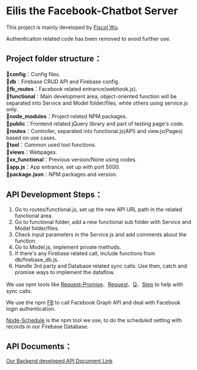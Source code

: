 # Eilis the Facebook-Chatbot Server

This project is mainly developed by [Fiscol Wu](https://github.com/fiscol).  

Authentication related code has been removed to avoid further use.

## Project folder structure：
📁**config**：Config files.  
📁**db**：Firebase CRUD API and Firebase config.  
📁**fb_routes**：Facebook related entrance(webhook.js).  
📁**functional**：Main development area, object-oriented function will be separated into Service and Model folder/files, while others using service.js only.  
📁**node_modules**：Project related NPM packages.  
📁**public**：Frontend related jQuery library and part of testing page's code.  
📁**routes**：Controller, separated into functional.js(API) and view.js(Pages) based on use cases.  
📁**tool**：Common used tool functions.  
📁**views**：Webpages.  
📁**xx_functional**：Previous version/None using codes.  
📁**app.js**：App entrance, set up with port 5000.  
📁**package.json**：NPM packages and version.  

## API Development Steps：
1. Go to routes/functional.js, set up the new API URL path in the related functional area.
2. Go to functional folder, add a new functional sub folder with Service and Model folder/files.
3. Check input parameters in the Service.js and add comments about the function.
4. Go to Model.js, implement private methods.
5. If there's any Firebase related call, include functions from db/firebase_db.js.
6. Handle 3rd party and Database related sync calls: Use then, catch and promise ways to implement the dataflow.

We use npm tools like [Request-Promise](https://github.com/request/request-promise)、[Request](https://github.com/request/request)、[Q](https://github.com/kriskowal/q)、[Step](https://github.com/creationix/step) to help with sync calls:

We use the npm [FB](https://github.com/node-facebook/facebook-node-sdk) to call Facebook Graph API and deal with Facebook login authentication.

[Node-Schedule](https://github.com/node-schedule/node-schedule) is the npm tool we use, to do the scheduled setting with records in our Firebase Database.


## API Documents：
[Our Backend developed API Document Link](https://paper.dropbox.com/doc/EILISSERVER-SIDE-API-FdKysdZ2ZVUwJgb0G0AGq)
